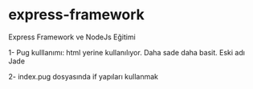 # express-framework
Express Framework ve NodeJs Eğitimi


1- Pug kulllanımı: html yerine kullanılıyor. Daha sade daha basit. Eski adı Jade

2- index.pug dosyasında if yapıları kullanmak